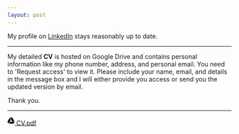 ```yaml
---
layout: post
---
```


My profile on [LinkedIn](https://www.linkedin.com/in/debanik09/) stays reasonably up to date.

<hr>

My detailed **CV** is hosted on Google Drive and contains personal information like my phone number, address, and personal email. You need to 'Request access' to view it. Please include your name, email, and details in the message box and I will either provide you access or send you the updated version by email.


Thank you.
         
<hr>

<p>
         <img src="/google-drive.svg" width="16" height="16" style="vertical-align:0.2em;"><a href="https://drive.google.com/file/d/1QQIBNrXcqWErhVVuaSv7YBZbhI8nhDNh/view?usp=sharing">  CV.pdf</a>
</p>
